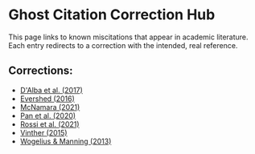<meta name="google-site-verification" content="GskFekG2qy8T7IM11BBJrOhhh4vuix9kgju7Zf1slQs" />

# Ghost Citation Correction Hub

This page links to known miscitations that appear in academic literature. Each entry redirects to a correction with the intended, real reference.

## Corrections:

- [D'Alba et al. (2017)](https://paleobiologycitationhelper.github.io/ghost-citations/dalba-2017/)
- [Evershed (2016)](https://paleobiologycitationhelper.github.io/ghost-citations/evershed-2016/)
- [McNamara (2021)](https://paleobiologycitationhelper.github.io/ghost-citations/mcnamara-2021/)
- [Pan et al. (2020)](https://paleobiologycitationhelper.github.io/ghost-citations/pan-2020/)
- [Rossi et al. (2021)](https://paleobiologycitationhelper.github.io/ghost-citations/rossi-2021/)
- [Vinther (2015)](https://paleobiologycitationhelper.github.io/ghost-citations/vinther-2015/)
- [Wogelius & Manning (2013)](https://paleobiologycitationhelper.github.io/ghost-citations/wogelius-2013/)

